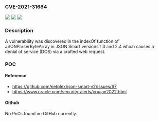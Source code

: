 ### [CVE-2021-31684](https://cve.mitre.org/cgi-bin/cvename.cgi?name=CVE-2021-31684)
![](https://img.shields.io/static/v1?label=Product&message=n%2Fa&color=blue)
![](https://img.shields.io/static/v1?label=Version&message=n%2Fa&color=blue)
![](https://img.shields.io/static/v1?label=Vulnerability&message=n%2Fa&color=brighgreen)

### Description

A vulnerability was discovered in the indexOf function of JSONParserByteArray in JSON Smart versions 1.3 and 2.4 which causes a denial of service (DOS) via a crafted web request.

### POC

#### Reference
- https://github.com/netplex/json-smart-v2/issues/67
- https://www.oracle.com/security-alerts/cpujan2022.html

#### Github
No PoCs found on GitHub currently.

